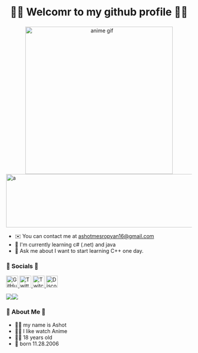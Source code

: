 <h1 align="center">🐻‍❄️ Welcomr to my github profile 🐻‍❄️</h1>

###
<div align="center">
  <img src="https://github.com/user-attachments/assets/ce416b23-3910-4a4b-ace1-061006cde8d5" alt="anime gif" width="400:" />
</div>

<img width="1920" height="145" alt="a" src="https://github.com/user-attachments/assets/6217d24c-d555-4a0b-95a2-e55415f3eb82" />

* ✉️  You can contact me at [ashotmesropyan16@gmail.com](mailto:ashotmesropyan16@gmail.com)
* 🧠  I'm currently learning c# (.net) and java
* 💬  Ask me about I want to start learning C++ one day.



### 🛜 Socials 🛜

<p align="left"> <a href="https://www.github.com/0netts" target="_blank" rel="noreferrer"> <picture> <source media="(prefers-color-scheme: dark)" srcset="https://raw.githubusercontent.com/danielcranney/readme-generator/main/public/icons/socials/github-dark.svg" /> <source media="(prefers-color-scheme: light)" srcset="https://raw.githubusercontent.com/danielcranney/readme-generator/main/public/icons/socials/github.svg" /> <img src="https://raw.githubusercontent.com/danielcranney/readme-generator/main/public/icons/socials/github.svg" width="32" height="32" alt="GitHub" title="GitHub" /> </picture> </a> <a href="https://www.x.com/roblox59697103" target="_blank" rel="noreferrer"> <picture> <source media="(prefers-color-scheme: dark)" srcset="https://raw.githubusercontent.com/danielcranney/readme-generator/main/public/icons/socials/twitter-dark.svg" /> <source media="(prefers-color-scheme: light)" srcset="https://raw.githubusercontent.com/danielcranney/readme-generator/main/public/icons/socials/twitter.svg" /> <img src="https://raw.githubusercontent.com/danielcranney/readme-generator/main/public/icons/socials/twitter.svg" width="32" height="32" alt="Twitter" title="Twitter" /> </picture> </a> <a href="https://www.twitch.tv/ashdev2" target="_blank" rel="noreferrer"> <picture> <source media="(prefers-color-scheme: dark)" srcset="https://raw.githubusercontent.com/danielcranney/readme-generator/main/public/icons/socials/twitch-dark.svg" /> <source media="(prefers-color-scheme: light)" srcset="https://raw.githubusercontent.com/danielcranney/readme-generator/main/public/icons/socials/twitch.svg" /> <img src="https://raw.githubusercontent.com/danielcranney/readme-generator/main/public/icons/socials/twitch.svg" width="32" height="32" alt="Twitch" title="Twitch" /> </picture> </a> <a href="https://discord.com/users/thedev0000" target="_blank" rel="noreferrer"> <picture> <source media="(prefers-color-scheme: dark)" srcset="https://raw.githubusercontent.com/danielcranney/readme-generator/main/public/icons/socials/discord-dark.svg" /> <source media="(prefers-color-scheme: light)" srcset="https://raw.githubusercontent.com/danielcranney/readme-generator/main/public/icons/socials/discord.svg" /> <img src="https://raw.githubusercontent.com/danielcranney/readme-generator/main/public/icons/socials/discord.svg" width="32" height="32" alt="Discord" title="Discord" /> </picture> </a></p>
<a href="https://www.github.com/0netts" target="_blank" rel="noreferrer"><img
src="https://img.shields.io/github/followers/0netts?logo=github&style=for-the-badge&color=444e59&labelColor=134e4a" /></a><a href="https://www.twitch.tv/ashdev2" target="_blank" rel="noreferrer"><img
src="https://img.shields.io/twitch/status/ashdev2?logo=twitchsx&style=for-the-badge&color=444e59&labelColor=134e4a&label=TWITCH+STATUS" /></a>

###                                                                                                🌟 About Me 🌟

* 👨‍💻 my name is Ashot
* 🫶🏼 I like watch Anime
* 🧔‍♂️ 18 years old
* 🥳 born 11.28.2006

